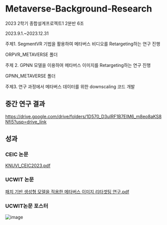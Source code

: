 # Metaverse-Background-Research

2023 2학기 종합설계프로젝트1 2분반 6조

2023.9.1.~2023.12.31

주제1. SegmentVR 기법을 활용하여 메타버스 비디오를 Retargeting하는 연구 진행

ORPVR_METAVERSE 폴더


주제 2. GPNN 모델을 이용하여 메타버스 이미지를 Retargeting하는 연구 진행

GPNN_METAVERSE 폴더


주제3. 연구 과정에서 메타버스 데이터를 위한 downscaling 코드 개발


## 중간 연구 결과

https://drive.google.com/drive/folders/1D570_D3uIRF1B7EIM6_m8eo8aKS8Nfi5?usp=drive_link

## 성과

### CEIC 논문

[KNUVI_CEIC2023.pdf](https://github.com/coolho1129/Metaverse-Background-Research/files/13610774/KNUVI_CEIC2023.pdf)

### UCWIT 논문

[패치 기반 생성형 모델을 적용한 메타버스 이미지 리타겟팅 연구.pdf](https://github.com/coolho1129/Metaverse-Background-Research/files/13466115/default.pdf)

### UCWIT논문 포스터
![image](https://github.com/coolho1129/Metaverse-Background-Research/assets/105068708/99a90acd-7452-4b6b-972e-8dcc9ab4b4ce)




